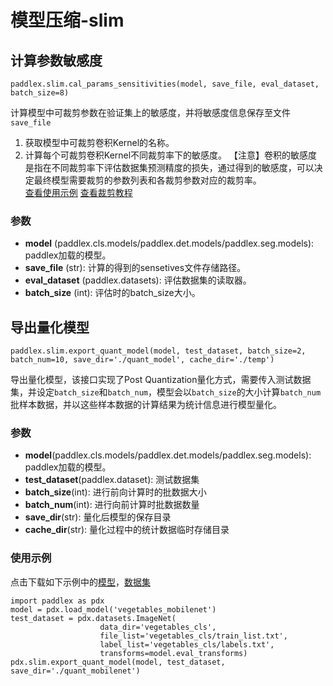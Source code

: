 # 模型压缩-slim

## 计算参数敏感度
```
paddlex.slim.cal_params_sensitivities(model, save_file, eval_dataset, batch_size=8)
```
计算模型中可裁剪参数在验证集上的敏感度，并将敏感度信息保存至文件`save_file`
1. 获取模型中可裁剪卷积Kernel的名称。
2. 计算每个可裁剪卷积Kernel不同裁剪率下的敏感度。
【注意】卷积的敏感度是指在不同裁剪率下评估数据集预测精度的损失，通过得到的敏感度，可以决定最终模型需要裁剪的参数列表和各裁剪参数对应的裁剪率。  
[查看使用示例](https://github.com/PaddlePaddle/PaddleX/blob/develop/tutorials/compress/classification/cal_sensitivities_file.py#L33) [查看裁剪教程](../tutorials/compress/classification.md)

### 参数

* **model** (paddlex.cls.models/paddlex.det.models/paddlex.seg.models): paddlex加载的模型。
* **save_file** (str): 计算的得到的sensetives文件存储路径。
* **eval_dataset** (paddlex.datasets): 评估数据集的读取器。
* **batch_size** (int): 评估时的batch_size大小。


## 导出量化模型
```
paddlex.slim.export_quant_model(model, test_dataset, batch_size=2, batch_num=10, save_dir='./quant_model', cache_dir='./temp')
```
导出量化模型，该接口实现了Post Quantization量化方式，需要传入测试数据集，并设定`batch_size`和`batch_num`，模型会以`batch_size`的大小计算`batch_num`批样本数据，并以这些样本数据的计算结果为统计信息进行模型量化。

### 参数

* **model**(paddlex.cls.models/paddlex.det.models/paddlex.seg.models): paddlex加载的模型。
* **test_dataset**(paddlex.dataset): 测试数据集
* **batch_size**(int): 进行前向计算时的批数据大小
* **batch_num**(int): 进行向前计算时批数据数量
* **save_dir**(str): 量化后模型的保存目录
* **cache_dir**(str): 量化过程中的统计数据临时存储目录


### 使用示例
点击下载如下示例中的[模型](https://bj.bcebos.com/paddlex/models/vegetables_mobilenetv2.tar.gz)，[数据集](https://bj.bcebos.com/paddlex/datasets/vegetables_cls.tar.gz)
```
import paddlex as pdx
model = pdx.load_model('vegetables_mobilenet')
test_dataset = pdx.datasets.ImageNet(
                    data_dir='vegetables_cls',
                    file_list='vegetables_cls/train_list.txt',
                    label_list='vegetables_cls/labels.txt',
                    transforms=model.eval_transforms)
pdx.slim.export_quant_model(model, test_dataset, save_dir='./quant_mobilenet')
```
